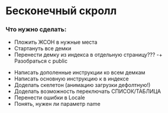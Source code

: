 # Бесконечный скролл

### Что нужно сделать:
+ Пложить ЖСОН в нужные места
+ Стартануть все демки
+ Перенести демку из индекса в отдельную страницу???
-+ Разобраться с public
- Написать дополенные инструкции ко всем демкам
- Написать основную инструкцию к в индексе
- Доделать скелетон (анимацию загрузки дефолтную!)
- Доделать возможность переключать СПИСОК/ТАБЛИЦА
- Перенести ошибки в Locale
- Понять, нужен ли параметр name